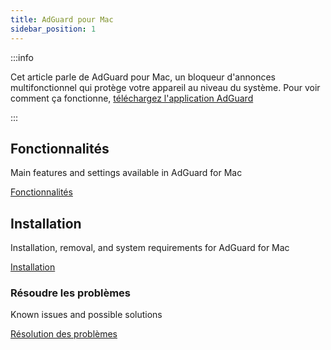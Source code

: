 ```yaml
---
title: AdGuard pour Mac
sidebar_position: 1
---
```


:::info

Cet article parle de AdGuard pour Mac, un bloqueur d'annonces multifonctionnel qui protège votre appareil au niveau du système. Pour voir comment ça fonctionne, [téléchargez l'application AdGuard](https://agrd.io/download-kb-adblock)

:::

## Fonctionnalités

Main features and settings available in AdGuard for Mac

[Fonctionnalités](/adguard-for-mac/features/features.md)

## Installation

Installation, removal, and system requirements for AdGuard for Mac

[Installation](/adguard-for-mac/installation.md)

### Résoudre les problèmes

Known issues and possible solutions

[Résolution des problèmes](/adguard-for-mac/solving-problems/solving-problems.md)
